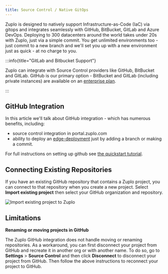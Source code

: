 ```yaml
---
title: Source Control / Native GitOps
---
```


Zuplo is designed to natively support Infrastructure-as-Code (IaC) via gitops
and integrates seamlessly with GitHub, BitBucket, GitLab and Azure DevOps.
Deploying to 300 datacenters around the world takes under 20s with Zuplo, just
via a simple commit. You get unlimited environments too - just commit to a new
branch and we'll set you up with a new environment just as quick - at no charge
to you.

:::info{title="GitLab and Bitbucket Support"}

Zuplo can integrate with Source Control providers like GitHub, BitBucket and
GitLab. GitHub is our primary option - BitBucket and GitLab (including private
instances) are available on an [enterprise plan](https://zuplo.com/pricing).

:::

## GitHub Integration

In this article we'll talk about GitHub integration - which has numerous
benefits, including:

- source control integration in portal.zuplo.com
- ability to deploy an [edge-deployment](../articles/environments.md) just by
  adding a branch or making a commit.

For full instructions on setting up github see
[the quickstart tutorial](../articles/step-4-deploying-to-the-edge.md).

## Connecting Existing Repositories

If you have an existing GitHub repository that contains a Zuplo project, you can
connect to that repository when you create a new project. Select **Import
existing project** then select your GitHub organization and repository.

![Import existing project to Zuplo](/media/source-control/image-1.png)

## Limitations

**Renaming or moving projects in GitHub**

The Zuplo GitHub integration does not handle moving or renaming repositories. As
a workaround, you can first disconnect your project from GitHub and recreate it
in another org or with another name. To do so, go to **Settings** > **Source
Control** and then click **Disconnect** to disconnect your project from GitHub.
Then follow the above instructions to reconnect your project to GitHub.
